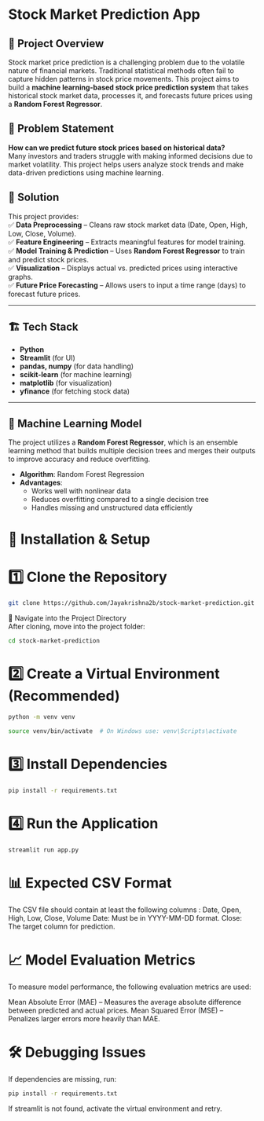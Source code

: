 # Stock Market Prediction App

## 📌 Project Overview  
Stock market price prediction is a challenging problem due to the volatile nature of financial markets. Traditional statistical methods often fail to capture hidden patterns in stock price movements. This project aims to build a **machine learning-based stock price prediction system** that takes historical stock market data, processes it, and forecasts future prices using a **Random Forest Regressor**.

## 🚀 Problem Statement  
**How can we predict future stock prices based on historical data?**  
Many investors and traders struggle with making informed decisions due to market volatility. This project helps users analyze stock trends and make data-driven predictions using machine learning.

## 🎯 Solution  
This project provides:  
✅ **Data Preprocessing** – Cleans raw stock market data (Date, Open, High, Low, Close, Volume).  
✅ **Feature Engineering** – Extracts meaningful features for model training.  
✅ **Model Training & Prediction** – Uses **Random Forest Regressor** to train and predict stock prices.  
✅ **Visualization** – Displays actual vs. predicted prices using interactive graphs.  
✅ **Future Price Forecasting** – Allows users to input a time range (days) to forecast future prices.

---

## 🏗️ Tech Stack  
- **Python**
- **Streamlit** (for UI)
- **pandas, numpy** (for data handling)
- **scikit-learn** (for machine learning)
- **matplotlib** (for visualization)
- **yfinance** (for fetching stock data)

---

## 🤖 Machine Learning Model  
The project utilizes a **Random Forest Regressor**, which is an ensemble learning method that builds multiple decision trees and merges their outputs to improve accuracy and reduce overfitting.  

- **Algorithm**: Random Forest Regression  
- **Advantages**:
  - Works well with nonlinear data  
  - Reduces overfitting compared to a single decision tree
  - Handles missing and unstructured data efficiently  


# 🔧 Installation & Setup  
 
# 1️⃣ Clone the Repository

```sh
git clone https://github.com/Jayakrishna2b/stock-market-prediction.git
```

📂 Navigate into the Project Directory  
After cloning, move into the project folder:  
```sh
cd stock-market-prediction
```

# 2️⃣ Create a Virtual Environment (Recommended)
```sh
python -m venv venv
```
```sh
source venv/bin/activate  # On Windows use: venv\Scripts\activate
```

# 3️⃣ Install Dependencies
```sh
pip install -r requirements.txt
```

# 4️⃣ Run the Application
```sh
streamlit run app.py
```

# 📊 Expected CSV Format
The CSV file should contain at least the following columns : Date, Open, High, Low, Close, Volume
Date: Must be in YYYY-MM-DD format.
Close: The target column for prediction.

# 📈 Model Evaluation Metrics
To measure model performance, the following evaluation metrics are used:

Mean Absolute Error (MAE) – Measures the average absolute difference between predicted and actual prices.
Mean Squared Error (MSE) – Penalizes larger errors more heavily than MAE.

# 🛠️ Debugging Issues
If dependencies are missing, run:
```sh
pip install -r requirements.txt
```
 If streamlit is not found, activate the virtual environment and retry.



